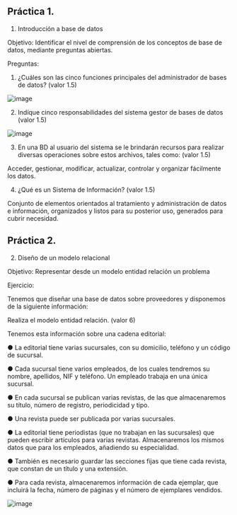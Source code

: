 ## Práctica 1.

1. Introducción a base de datos

Objetivo: Identificar el nivel de comprensión de los conceptos de base de datos,
mediante preguntas abiertas.
 
Preguntas:

1. ¿Cuáles son las cinco funciones principales del administrador de bases de datos?
(valor 1.5)

![image](https://user-images.githubusercontent.com/102439883/171485380-423cd46d-7163-4ae7-a04a-7ea112f170e7.png)


2. Indíque cinco responsabilidades del sistema gestor de bases de datos (valor 1.5)

![image](https://user-images.githubusercontent.com/102439883/171485497-925b43d5-05de-44b1-974c-39d66536b788.png)


3. En una BD al usuario del sistema se le brindarán recursos para realizar diversas
operaciones sobre estos archivos, tales como: (valor 1.5)

Acceder, gestionar, modificar, actualizar, controlar y organizar fácilmente los datos.

4. ¿Qué es un Sistema de Información? (valor 1.5)

Conjunto de elementos orientados al tratamiento y administración de datos e información, organizados y listos para su posterior uso, generados para cubrir necesidad.

## Práctica 2.

2. Diseño de un modelo relacional

Objetivo: Representar desde un modelo entidad relación un problema


Ejercicio:

Tenemos que diseñar una base de datos sobre proveedores y disponemos de la siguiente
información:

Realiza el modelo entidad relación. (valor 6)

Tenemos esta información sobre una cadena editorial:

● La editorial tiene varias sucursales, con su domicilio, teléfono y un código de
sucursal.

● Cada sucursal tiene varios empleados, de los cuales tendremos su nombre,
apellidos, NIF y teléfono. Un empleado trabaja en una única sucursal.

● En cada sucursal se publican varias revistas, de las que almacenaremos su título,
número de registro, periodicidad y tipo.

● Una revista puede ser publicada por varias sucursales.

● La editorial tiene periodistas (que no trabajan en las sucursales) que pueden
escribir artículos para varias revistas. Almacenaremos los mismos datos que para
los empleados, añadiendo su especialidad.

● También es necesario guardar las secciones fijas que tiene cada revista, que
constan de un título y una extensión.

● Para cada revista, almacenaremos información de cada ejemplar, que incluirá la
fecha, número de páginas y el número de ejemplares vendidos.


![image](https://user-images.githubusercontent.com/102439883/170845881-490be95e-8122-4a91-bb2f-a32b9ee51043.png)

